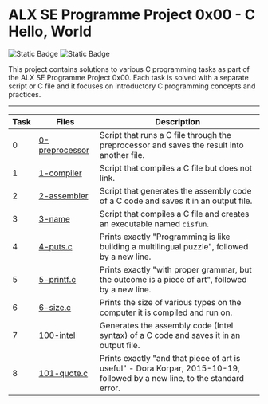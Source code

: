 <h1>ALX SE Programme Project 0x00 - C Hello, World</h1>

![Static Badge](https://img.shields.io/badge/C-00599C?&logo=c&logoColor=white) ![Static Badge](https://img.shields.io/badge/AbdullahHR10-%230359AE?logo=Github&logoColor=%23000000)

This project contains solutions to various C programming tasks as part of the ALX SE Programme Project 0x00. Each task is solved with a separate script or C file and it
focuses on introductory C programming concepts and practices.

---

| Task | Files | Description |
| ----- | ----- | ------ |
| 0 | [0-preprocessor](./0-preprocessor) | Script that runs a C file through the preprocessor and saves the result into another file. |
| 1 | [1-compiler](./1-compiler) | Script that compiles a C file but does not link. |
| 2 | [2-assembler](./2-assembler) | Script that generates the assembly code of a C code and saves it in an output file. |
| 3 | [3-name](./3-name) | Script that compiles a C file and creates an executable named `cisfun`. |
| 4 | [4-puts.c](./4-puts.c) | Prints exactly "Programming is like building a multilingual puzzle", followed by a new line. |
| 5 | [5-printf.c](./5-printf.c) | Prints exactly "with proper grammar, but the outcome is a piece of art", followed by a new line. |
| 6 | [6-size.c](./6-size.c) | Prints the size of various types on the computer it is compiled and run on. |
| 7 | [100-intel](./100-intel) | Generates the assembly code (Intel syntax) of a C code and saves it in an output file. |
| 8 | [101-quote.c](./101-quote.c) | Prints exactly "and that piece of art is useful" - Dora Korpar, 2015-10-19, followed by a new line, to the standard error. |
